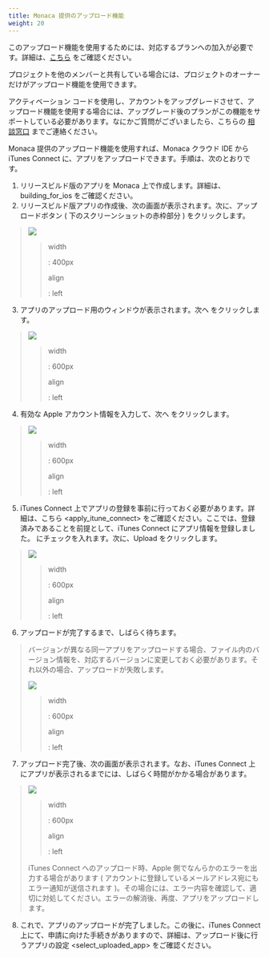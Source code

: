 ```yaml
---
title: Monaca 提供のアップロード機能
weight: 20
---
```


<div class="admonition note">

このアップロード機能を使用するためには、対応するプランへの加入が必要です。詳細は、[こちら](https://ja.monaca.io/pricing.html)
をご確認ください。

</div>

<div class="admonition note">

プロジェクトを他のメンバーと共有している場合には、プロジェクトのオーナーだけがアップロード機能を使用できます。

</div>

<div class="admonition warning">

アクティベーション
コードを使用し、アカウントをアップグレードさせて、アップロード機能を使用する場合には、アップグレード後のプランがこの機能をサポートしている必要があります。なにかご質問がございましたら、こちらの
[相談窓口](https://monaca.mobi/ja/support/inquiry) までご連絡ください。

</div>

Monaca 提供のアップロード機能を使用すれば、Monaca クラウド IDE から
iTunes Connect
に、アプリをアップロードできます。手順は、次のとおりです。

1.  リリースビルド版のアプリを Monaca
    上で作成します。詳細は、building\_for\_ios をご確認ください。
2.  リリースビルド版アプリの作成後、次の画面が表示されます。次に、アップロードボタン
    ( 下のスクリーンショットの赤枠部分 ) をクリックします。

> ![](images/app_submission/1.png)
>
> > width
> >
> > :   400px
> >
> > align
> >
> > :   left
> >
3.  アプリのアップロード用のウィンドウが表示されます。次へ
    をクリックします。

> ![](images/app_submission/2.png)
>
> > width
> >
> > :   600px
> >
> > align
> >
> > :   left
> >
4.  有効な Apple アカウント情報を入力して、次へ をクリックします。

> ![](images/app_submission/3.png)
>
> > width
> >
> > :   600px
> >
> > align
> >
> > :   left
> >
5.  iTunes Connect
    上でアプリの登録を事前に行っておく必要があります。詳細は、こちら &lt;apply\_itune\_connect&gt;
    をご確認ください。ここでは、登録済みであることを前提として、iTunes Connect にアプリ情報を登録しました。
    にチェックを入れます。次に、Upload をクリックします。

> ![](images/app_submission/4.png)
>
> > width
> >
> > :   600px
> >
> > align
> >
> > :   left
> >
6.  アップロードが完了するまで、しばらく待ちます。

> <div class="admonition note">
>
> バージョンが異なる同一アプリをアップロードする場合、ファイル内のバージョン情報を、対応するバージョンに変更しておく必要があります。それ以外の場合、アップロードが失敗します。
>
> </div>
>
> ![](images/app_submission/5.png)
>
> > width
> >
> > :   600px
> >
> > align
> >
> > :   left
> >
7.  アップロード完了後、次の画面が表示されます。なお、iTunes Connect
    上にアプリが表示されるまでには、しばらく時間がかかる場合があります。

> ![](images/app_submission/6.png)
>
> > width
> >
> > :   600px
> >
> > align
> >
> > :   left
> >
> <div class="admonition note">
>
> iTunes Connect へのアップロード時、Apple
> 側でなんらかのエラーを出力する場合があります (
> アカウントに登録しているメールアドレス宛にもエラー通知が送信されます
> )。その場合には、エラー内容を確認して、適切に対処してください。エラーの解消後、再度、アプリをアップロードします。
>
> </div>

8.  これで、アプリのアップロードが完了しました。この後に、iTunes Connect
    上にて、申請に向けた手続きがありますので、詳細は、アップロード後に行うアプリの設定 &lt;select\_uploaded\_app&gt;
    をご確認ください。

